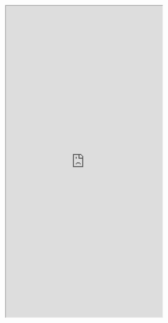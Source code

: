 <iframe 
src="https://coda.io/embed/jD38E5fJk_/#Full-Active-Inference-Ontology_tuuOJ_Ew/r310&view=full&viewMode=embedplay&hideSections=true" 
width=900 
height=1000 
style="max-width: 100%;" 
allow="fullscreen">
</iframe>